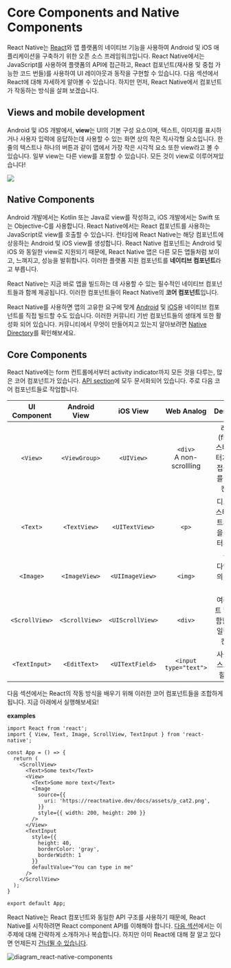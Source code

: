 # Core Components and Native Components

React Native는 [React](https://reactjs.org/)와 앱 플랫폼의 네이티브 기능을 사용하여 Android 및 iOS 애플리케이션을 구축하기 위한 오픈 소스 프레임워크입니다. React Native에서는 JavaScript를 사용하여 플랫폼의 API에 접근하고, React 컴포넌트(재사용 및 중첩 가능한 코드 번들)를 사용하여 UI 레이아웃과 동작을 구현할 수 있습니다. 다음 섹션에서 React에 대해 자세하게 알아볼 수 있습니다. 하지만 먼저, React Native에서 컴포넌트가 작동하는 방식을 살펴 보겠습니다. 

## Views and mobile development
Android 및 iOS 개발에서, **view**는 UI의 기본 구성 요소이며, 텍스트, 이미지를 표시하거나 사용자 입력에 응답하는데 사용할 수 있는 화면 상의 작은 직사각형 요소입니다. 한 줄의 텍스트나 하나의 버튼과 같이 앱에서 가장 작은 시각적 요소 또한 view라고 볼 수 있습니다. 일부 view는 다른 view를 포함할 수 있습니다. 모든 것이 view로 이루어져있습니다!

![](https://images.velog.io/images/leejiwonn/post/b6d38a35-60c2-460b-8fa2-97eb577c08c4/diagram_ios-android-views.svg)

## Native Components
Android 개발에서는 Kotlin 또는 Java로 view를 작성하고, iOS 개발에서는 Swift 또는 Objective-C를 사용합니다. React Native에서는 React 컴포넌트를 사용하는 JavaScript로 view를 호출할 수 있습니다. 런타임에 React Native는 해당 컴포넌트에 상응하는 Android 및 iOS view를 생성합니다. React Native 컴포넌트는 Android 및 iOS 와 동일한 view로 지원되기 때문에, React Native 앱은 다른 모든 앱들처럼 보이고, 느껴지고, 성능을 발휘합니다. 이러한 플랫폼 지원 컴포넌트를 **네이티브 컴포넌트**라고 부릅니다. 

React Native는 지금 바로 앱을 빌드하는 데 사용할 수 있는 필수적인 네이티브 컴포넌트들과 함께 제공됩니다. 이러한 컴포넌트들이 React Native의 **코어 컴포넌트**입니다.  

React Native를 사용하면 앱의 고유한 요구에 맞게 [Android](https://reactnative.dev/docs/native-components-android) 및 [iOS](https://reactnative.dev/docs/native-components-ios)용 네이티브 컴포넌트를 직접 빌드할 수도 있습니다. 이러한 커뮤니티 기반 컴포넌트들의 생태계 또한 활성화 되어 있습니다. 커뮤니티에서 무엇이 만들어지고 있는지 알아보려면 [Native Directory](https://reactnative.directory/)를 확인해보세요. 

## Core Components
React Native에는 form 컨트롤에서부터 activity indicator까지 모든 것을 다루는, 많은 코어 컴포넌트가 있습니다. [API section](https://reactnative.dev/docs/components-and-apis)에 모두 문서화되어 있습니다. 주로 다음 코어 컴포넌트들로 작업합니다.

| UI Component | Android View |    iOS View    |         Web Analog          |                         Description                          |
| :----------: | :----------: | :------------: | :-------------------------: | :----------------------------------------------------------: |
|    `<View>`    | `<ViewGroup>`  |    `<UIView>`    | `<div>`<br />A non-scrollling | 레이아웃 (flexbox), 스타일, 일부 터치 처리 및 접근성 제어를 지원하는 컨테이너 |
|    `<Text>`    |  `<TextView>`  |  `<UITextView>`  |             `<p>`             | 디스플레이, 스타일, 텍스트의 문자열을 표시하고 터치 이벤트도 다룸 |
|   `<Image>`    | `<ImageView>`  | `<UIImageView>`  |            `<img>`            |                다양한 유형의 이미지를 표시함                 |
| `<ScrollView>` | `<ScrollView>` | `<UIScrollView>` |            `<div>`            |  여러 컴포넌트 및 뷰를 포함할 수 있는 일반 스크롤 컨테이너   |
| `<TextInput>`  |  `<EditText>`  | `<UITextField>`  |     `<input type="text">`     |               사용자가 텍스트를 입력할 수 있음               |


다음 섹션에서는 React의 작동 방식을 배우기 위해 이러한 코어 컴포넌트들을 조합하게 됩니다. 지금 아래에서 실행해보세요!

**examples**
```
import React from 'react';
import { View, Text, Image, ScrollView, TextInput } from 'react-native';

const App = () => {
  return (
    <ScrollView>
      <Text>Some text</Text>
      <View>
        <Text>Some more text</Text>
        <Image
          source={{
            uri: 'https://reactnative.dev/docs/assets/p_cat2.png',
          }}
          style={{ width: 200, height: 200 }}
        />
      </View>
      <TextInput
        style={{
          height: 40,
          borderColor: 'gray',
          borderWidth: 1
        }}
        defaultValue="You can type in me"
      />
    </ScrollView>
  );
}

export default App;  
```
React Native는 React 컴포넌트와 동일한 API 구조를 사용하기 때문에, React Native를 시작하려면 React component API를 이해해야 합니다. [다음 섹션](https://reactnative.dev/docs/intro-react)에서는 이 주제에 대해 간략하게 소개하거나 복습합니다. 하지만 이미 React에 대해 잘 알고 있다면 언제든지 [건너뛸 수 있습니다](https://reactnative.dev/docs/handling-text-input). 

![diagram_react-native-components](https://reactnative.dev/docs/assets/diagram_react-native-components.svg)
